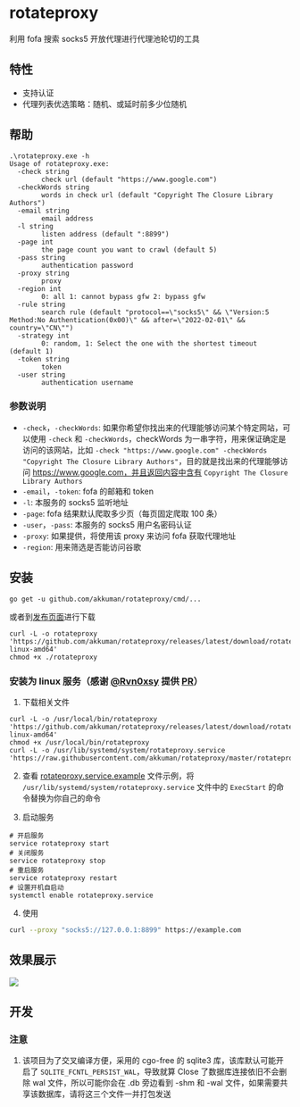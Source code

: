# rotateproxy

利用 fofa 搜索 socks5 开放代理进行代理池轮切的工具

## 特性

- 支持认证
- 代理列表优选策略：随机、或延时前多少位随机

## 帮助

```shell
.\rotateproxy.exe -h
Usage of rotateproxy.exe:
  -check string
        check url (default "https://www.google.com")
  -checkWords string
        words in check url (default "Copyright The Closure Library Authors")
  -email string
        email address
  -l string
        listen address (default ":8899")
  -page int
        the page count you want to crawl (default 5)
  -pass string
        authentication password
  -proxy string
        proxy
  -region int
        0: all 1: cannot bypass gfw 2: bypass gfw
  -rule string
        search rule (default "protocol==\"socks5\" && \"Version:5 Method:No Authentication(0x00)\" && after=\"2022-02-01\" && country=\"CN\"")
  -strategy int
        0: random, 1: Select the one with the shortest timeout (default 1)
  -token string
        token
  -user string
        authentication username
```

### 参数说明

- `-check`，`-checkWords`: 如果你希望你找出来的代理能够访问某个特定网站，可以使用 `-check` 和 `-checkWords`，checkWords 为一串字符，用来保证确定是访问的该网站，比如 `-check "https://www.google.com" -checkWords "Copyright The Closure Library Authors"`，目的就是找出来的代理能够访问 https://www.google.com，并且返回内容中含有 `Copyright The Closure Library Authors`
- `-email`，`-token`: fofa 的邮箱和 token
- `-l`: 本服务的 socks5 监听地址
- `-page`: fofa 结果默认爬取多少页（每页固定爬取 100 条）
- `-user`，`-pass`: 本服务的 socks5 用户名密码认证
- `-proxy`: 如果提供，将使用该 proxy 来访问 fofa 获取代理地址
- `-region`: 用来筛选是否能访问谷歌

## 安装

```shell
go get -u github.com/akkuman/rotateproxy/cmd/...
```

或者到[发布页面](https://github.com/akkuman/rotateproxy/releases/latest)进行下载

```shell
curl -L -o rotateproxy 'https://github.com/akkuman/rotateproxy/releases/latest/download/rotateproxy-linux-amd64'
chmod +x ./rotateproxy
```

### 安装为 linux 服务（感谢 [@Rvn0xsy](https://github.com/Rvn0xsy) 提供 [PR](https://github.com/akkuman/rotateproxy/pull/4)）

1. 下载相关文件

```shell
curl -L -o /usr/local/bin/rotateproxy 'https://github.com/akkuman/rotateproxy/releases/latest/download/rotateproxy-linux-amd64'
chmod +x /usr/local/bin/rotateproxy
curl -L -o /usr/lib/systemd/system/rotateproxy.service 'https://raw.githubusercontent.com/akkuman/rotateproxy/master/rotateproxy.service.example'
```

2. 查看 [rotateproxy.service.example](./rotateproxy.service.example) 文件示例，将 `/usr/lib/systemd/system/rotateproxy.service` 文件中的 `ExecStart` 的命令替换为你自己的命令

3. 启动服务

```shell
# 开启服务
service rotateproxy start
# 关闭服务
service rotateproxy stop
# 重启服务
service rotateproxy restart
# 设置开机自启动
systemctl enable rotateproxy.service
```

4. 使用

```bash
curl --proxy "socks5://127.0.0.1:8899" https://example.com
```

## 效果展示

![](./pics/curl-run.jpg)

## 开发

### 注意

1. 该项目为了交叉编译方便，采用的 cgo-free 的 sqlite3 库，该库默认可能开启了 `SQLITE_FCNTL_PERSIST_WAL`，导致就算 Close 了数据库连接依旧不会删除 wal 文件，所以可能你会在 .db 旁边看到 -shm 和 -wal 文件，如果需要共享该数据库，请将这三个文件一并打包发送
